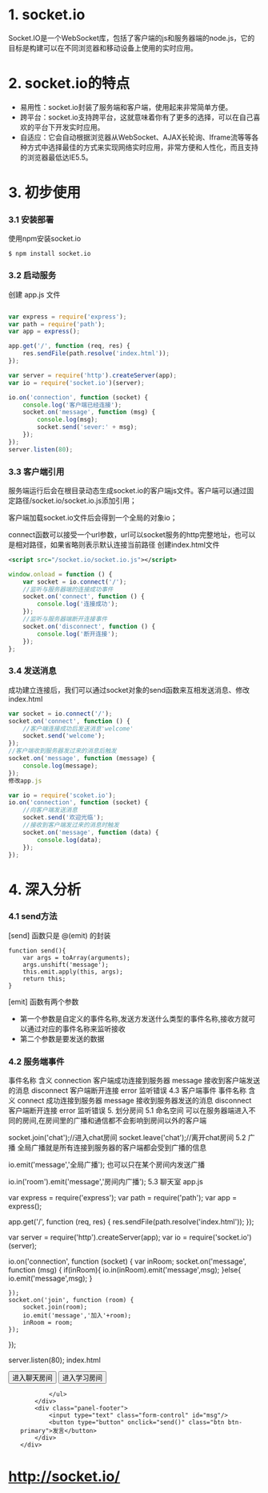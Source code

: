 
# 1. socket.io
Socket.IO是一个WebSocket库，包括了客户端的js和服务器端的node.js，它的目标是构建可以在不同浏览器和移动设备上使用的实时应用。

# 2. socket.io的特点
+ 易用性：socket.io封装了服务端和客户端，使用起来非常简单方便。
+ 跨平台：socket.io支持跨平台，这就意味着你有了更多的选择，可以在自己喜欢的平台下开发实时应用。
+ 自适应：它会自动根据浏览器从WebSocket、AJAX长轮询、Iframe流等等各种方式中选择最佳的方式来实现网络实时应用，非常方便和人性化，而且支持的浏览器最低达IE5.5。
# 3. 初步使用
### 3.1 安装部署
 使用npm安装socket.io
```
$ npm install socket.io
```
### 3.2 启动服务
创建 app.js 文件
```javascript

var express = require('express');
var path = require('path');
var app = express();

app.get('/', function (req, res) {
    res.sendFile(path.resolve('index.html'));
});

var server = require('http').createServer(app);
var io = require('socket.io')(server);

io.on('connection', function (socket) {
    console.log('客户端已经连接');
    socket.on('message', function (msg) {
        console.log(msg);
        socket.send('sever:' + msg);
    });
});
server.listen(80);
```
### 3.3 客户端引用

服务端运行后会在根目录动态生成socket.io的客户端js文件。客户端可以通过固定路径/socket.io/socket.io.js添加引用；

客户端加载socket.io文件后会得到一个全局的对象io；

connect函数可以接受一个url参数，url可以socket服务的http完整地址，也可以是相对路径，如果省略则表示默认连接当前路径 创建index.html文件
```xml
<script src="/socket.io/socket.io.js"></script>
```
```javascript
window.onload = function () {
    var socket = io.connect('/');
    //监听与服务器端的连接成功事件
    socket.on('connect', function () {
        console.log('连接成功');
    });
    //监听与服务器端断开连接事件
    socket.on('disconnect', function () {
        console.log('断开连接');
    });
};
 ```
### 3.4 发送消息
成功建立连接后，我们可以通过socket对象的send函数来互相发送消息、修改index.html
```javascript
var socket = io.connect('/');
socket.on('connect', function () {
    //客户端连接成功后发送消息'welcome'
    socket.send('welcome');
});
//客户端收到服务器发过来的消息后触发
socket.on('message', function (message) {
    console.log(message);
});
修改app.js

var io = require('scoket.io');
io.on('connection', function (socket) {
    //向客户端发送消息
    socket.send('欢迎光临');
    //接收到客户端发过来的消息时触发
    socket.on('message', function (data) {
        console.log(data);
    });
});
```

# 4. 深入分析

### 4.1 send方法

 [send] 函数只是 @(emit) 的封装
```
function send(){
    var args = toArray(arguments);
    args.unshift('message');
    this.emit.apply(this, args);
    return this;
}
```

[emit] 函数有两个参数

- 第一个参数是自定义的事件名称,发送方发送什么类型的事件名称,接收方就可以通过对应的事件名称来监听接收
- 第二个参数是要发送的数据
### 4.2 服务端事件
事件名称	含义
connection	客户端成功连接到服务器
message	接收到客户端发送的消息
disconnect	客户端断开连接
error	监听错误
4.3 客户端事件
事件名称	含义
connect	成功连接到服务器
message	接收到服务器发送的消息
disconnect	客户端断开连接
error	监听错误
5. 划分房间
5.1 命名空间
可以在服务器端进入不同的房间,在房间里的广播和通信都不会影响到房间以外的客户端

socket.join('chat');//进入chat房间
socket.leave('chat');//离开chat房间
5.2 广播
全局广播就是所有连接到服务器的客户端都会受到广播的信息

io.emit('message','全局广播');
也可以只在某个房间内发送广播

io.in('room').emit('message','房间内广播');
5.3 聊天室
app.js

var express = require('express');
var path = require('path');
var app = express();

app.get('/', function (req, res) {
    res.sendFile(path.resolve('index.html'));
});

var server = require('http').createServer(app);
var io = require('socket.io')(server);

io.on('connection', function (socket) {
    var inRoom;
    socket.on('message', function (msg) {
        if(inRoom){
            io.in(inRoom).emit('message',msg);
        }else{
            io.emit('message',msg);
        }

    });
    socket.on('join', function (room) {
        socket.join(room);
        io.emit('message','加入'+room);
        inRoom = room;
    });
});

server.listen(80);
index.html

<!DOCTYPE html>
<html lang="en">
<head>
    <meta charset="UTF-8">
    <title>聊天室</title>
    <link rel="stylesheet" href="//cdn.bootcss.com/bootstrap/3.3.5/css/bootstrap.min.css">
</head>
<body>
<div class="container">
    <div class="panel panel-default">
        <div class="panel-heading">
            <button class="btn btn-primary" onclick="join('chat')">进入聊天房间</button>
            <button class="btn btn-primary" onclick="join('study')">进入学习房间</button>
            <span id="room"></span>
        </div>
        <div class="panel-body">
            <ul class="list-group" id="messages">

            </ul>
        </div>
        <div class="panel-footer">
            <input type="text" class="form-control" id="msg"/>
            <button type="button" onclick="send()" class="btn btn-primary">发言</button>
        </div>
    </div>
</div>
</body>
<script src="/socket.io/socket.io.js"></script>
<script>

    window.onload = function(){
        var socket = io.connect('/');
        socket.on('message',function(msg){
            var messages = document.querySelector('#messages');
            var li = document.createElement('li');
            li.innerHTML = msg;
            li.className = 'list-group-item';
            messages.appendChild(li);
        });

        window.send = function(){
            var input = document.querySelector('#msg');
            socket.send(input.value);
            input.value = '';
        }

        window.join = function(room){
            socket.emit('join',room);
            document.querySelector('#room').innerHTML = room;
        }
    };
</script>
</html>


# http://socket.io/